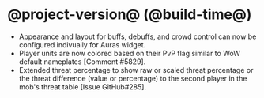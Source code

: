# @project-version@ (@build-time@)

* Appearance and layout for buffs, debuffs, and crowd control can now be configured indivually for Auras widget.
* Player units are now colored based on their PvP flag similar to WoW default nameplates [Comment #5829].
* Extended threat percentage to show raw or scaled threat percentage or the threat difference (value or percentage) to the second player in the mob's threat table [Issue GitHub#285].